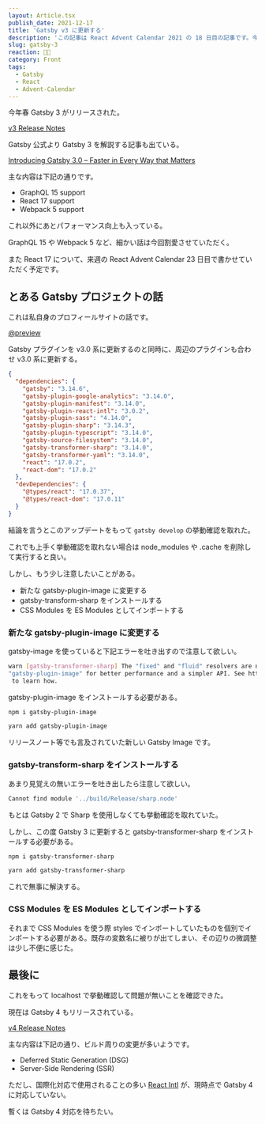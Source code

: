 ```yaml
---
layout: Article.tsx
publish_date: 2021-12-17
title: 'Gatsby v3 に更新する'
description: 'この記事は React Advent Calendar 2021 の 18 日目の記事です。今年春にリリースされた Gatsby v3 について書かせていただいた。'
slug: gatsby-3
reaction: 🧔🏻
category: Front
tags:
  - Gatsby
  - React
  - Advent-Calendar
---
```


今年春 Gatsby 3 がリリースされた。

[v3 Release Notes](https://www.gatsbyjs.com/docs/reference/release-notes/v3.0/)

Gatsby 公式より Gatsby 3 を解説する記事も出ている。

[Introducing Gatsby 3.0 – Faster in Every Way that Matters](https://www.gatsbyjs.com/blog/gatsby-v3/)

主な内容は下記の通りです。

- GraphQL 15 support
- React 17 support
- Webpack 5 support

これ以外にあとパフォーマンス向上も入っている。

GraphQL 15 や Webpack 5 など、細かい話は今回割愛させていただく。

また React 17 について、来週の React Advent Calendar 23 日目で書かせていただく予定です。

## とある Gatsby プロジェクトの話

これは私自身のプロフィールサイトの話です。

[@preview](https://yuma-kitamura.nekohack.me/)

Gatsby プラグインを v3.0 系に更新するのと同時に、周辺のプラグインも合わせ v3.0 系に更新する。

```json
{
  "dependencies": {
    "gatsby": "3.14.6",
    "gatsby-plugin-google-analytics": "3.14.0",
    "gatsby-plugin-manifest": "3.14.0",
    "gatsby-plugin-react-intl": "3.0.2",
    "gatsby-plugin-sass": "4.14.0",
    "gatsby-plugin-sharp": "3.14.3",
    "gatsby-plugin-typescript": "3.14.0",
    "gatsby-source-filesystem": "3.14.0",
    "gatsby-transformer-sharp": "3.14.0",
    "gatsby-transformer-yaml": "3.14.0",
    "react": "17.0.2",
    "react-dom": "17.0.2"
  },
  "devDependencies": {
    "@types/react": "17.0.37",
    "@types/react-dom": "17.0.11"
  }
}
```

結論を言うとこのアップデートをもって `gatsby develop` の挙動確認を取れた。

これでも上手く挙動確認を取れない場合は node_modules や .cache を削除して実行すると良い。

しかし、もう少し注意したいことがある。

- 新たな gatsby-plugin-image に変更する
- gatsby-transform-sharp をインストールする
- CSS Modules を ES Modules としてインポートする

### 新たな gatsby-plugin-image に変更する

gatsby-image を使っていると下記エラーを吐き出すので注意して欲しい。

```bash
warn [gatsby-transformer-sharp] The "fixed" and "fluid" resolvers are now deprecated. Switch to
"gatsby-plugin-image" for better performance and a simpler API. See https://gatsby.dev/migrate-images
 to learn how.
```

gatsby-plugin-image をインストールする必要がある。

```bash
npm i gatsby-plugin-image

yarn add gatsby-plugin-image
```

リリースノート等でも言及されていた新しい Gatsby Image です。

### gatsby-transform-sharp をインストールする

あまり見覚えの無いエラーを吐き出したら注意して欲しい。

```bash
Cannot find module '../build/Release/sharp.node'
```

もとは Gatsby 2 で Sharp を使用しなくても挙動確認を取れていた。

しかし、この度 Gatsby 3 に更新すると gatsby-transformer-sharp をインストールする必要がある。

```bash
npm i gatsby-transformer-sharp

yarn add gatsby-transformer-sharp
```

これで無事に解決する。

### CSS Modules を ES Modules としてインポートする

それまで CSS Modules を使う際 styles でインポートしていたものを個別でインポートする必要がある。既存の変数名に被りが出てしまい、その辺りの微調整は少し不便に感じた。

## 最後に

これをもって localhost で挙動確認して問題が無いことを確認できた。

現在は Gatsby 4 もリリースされている。

[v4 Release Notes](https://www.gatsbyjs.com/docs/reference/release-notes/v4.0/)

主な内容は下記の通り、ビルド周りの変更が多いようです。

- Deferred Static Generation (DSG)
- Server-Side Rendering (SSR)

ただし、国際化対応で使用されることの多い [React Intl](https://www.gatsbyjs.com/plugins/gatsby-plugin-react-intl/) が、現時点で Gatsby 4 に対応していない。

暫くは Gatsby 4 対応を待ちたい。
